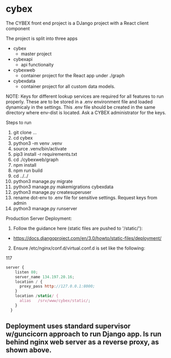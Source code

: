 # cybex
The CYBEX front end project is a DJango project with a React client component

The project is split into three apps
- cybex
  - master project
- cybexapi
  - api functionaity
- cybexweb
  - container project for the React app under ./graph
- cybexdata
  - container project for all custom data models.

NOTE: Keys for different lookup services are required for all features to run properly. These are to be stored in a .env environment file and loaded dynamicaly in the settings. This .env file should be created in the same directory where env-dist is located. Ask a CYBEX administrator for the keys.

Steps to run

1. git clone ...
2. cd cybex
3. python3 -m venv .venv
4. source .venv/bin/activate
5. pip3 install -r requirements.txt
6. cd ./cybexweb/graph
7. npm install
8. npm run build
9. cd ../../
10. python3 manage.py migrate
11. python3 manage.py makemigrations cybexdata
12. python3 manage.py createsuperuser
13. rename dot-env to .env file for sensitive settings.  Request keys from admin
14. python3 manage.py runserver

Production Server Deployment:
1. Follow the guidance here (static files are pushed to '/static/'):
  - https://docs.djangoproject.com/en/3.0/howto/static-files/deployment/
2. Ensure /etc/nginx/conf.d/virtual.conf.d is set like the following:

  117

```javascript
server {
    listen 80;
    server_name 134.197.20.16;
    location / {
      proxy_pass http://127.0.0.1:8000;
    }
    location /static/ {
      alias   /srv/www/cybex/static/;
    }
  }
```
  
  
  Deployment uses standard supervisor w/guncicorn approach to run Django app.
  Is run behind nginx web server as a reverse proxy, as shown above.
  - 
